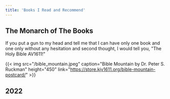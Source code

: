 ```yaml
---
title: 'Books I Read and Recommend'
---
```

## The Monarch of The Books

If you put a gun to my head and tell me that I can have only one book and one only without any hesitation and second thought, I would tell you, "The Holy Bible AV1611!"

{{< img src="/bible_mountain.jpeg" caption="Bible Mountain by Dr. Peter S. Ruckman" height="450" link="https://store.kjv1611.org/bible-mountain-postcard/" >}}

## 2022